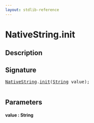 ```yaml
---
layout: stdlib-reference
---
```


# NativeString\.init

## Description





## Signature 

<pre>
<a href="/stdlib-reference/types/NativeString/index" class="code_type">NativeString</a>.<a href="/stdlib-reference/types/NativeString/init">init</a>(<a href="/stdlib-reference/types/String/index" class="code_type">String</a> <span class='code_param'>value</span>);

</pre>

## Parameters

#### value : String

